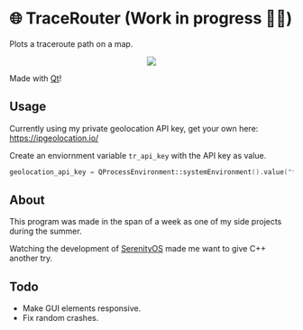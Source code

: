 # 🌐 TraceRouter (Work in progress 👷‍♂️)
Plots a traceroute path on a map. 

<p align="center">
  
  <img src="https://i.imgur.com/nWSuW00.gif"/>
  
</p>

Made with <a href="https://www.qt.io/">Qt</a>!

## Usage

Currently using my private geolocation API key, get your own here: https://ipgeolocation.io/

Create an enviornment variable `tr_api_key` with the API key as value.

```c++
geolocation_api_key = QProcessEnvironment::systemEnvironment().value("tr_api_key");
```

## About

This program was made in the span of a week as one of my side projects during the summer.

Watching the development of <a href="https://github.com/SerenityOS/serenity">SerenityOS</a> made me want to give C++ another try.

## Todo

* Make GUI elements responsive.
* Fix random crashes.
